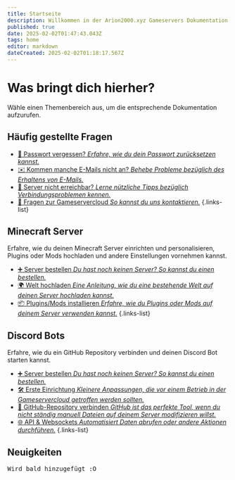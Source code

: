 ```yaml
---
title: Startseite
description: Willkommen in der Arion2000.xyz Gameservers Dokumentation!
published: true
date: 2025-02-02T01:47:43.043Z
tags: home
editor: markdown
dateCreated: 2025-02-02T01:18:17.567Z
---
```


# Was bringt dich hierher?

Wähle einen Themenbereich aus, um die entsprechende Dokumentation aufzurufen.

## Häufig gestellte Fragen

- [🔑 Passwort vergessen? *Erfahre, wie du dein Passwort zurücksetzen kannst.*](./faq/password)
- [✉️ Kommen manche E-Mails nicht an? *Behebe Probleme bezüglich des Erhaltens von E-Mails.*](./faq/email)
- [📡 Server nicht erreichbar? *Lerne nützliche Tipps bezüglich Verbindungsproblemen kennen.*](./faq/outages)
- [🤔 Fragen zur Gameservercloud *So kannst du uns kontaktieren.*](./faq/contact)
{.links-list}

## Minecraft Server

Erfahre, wie du deinen Minecraft Server einrichten und personalisieren, Plugins oder Mods hochladen und andere Einstellungen vornehmen kannst.

- [➕ Server bestellen *Du hast noch keinen Server? So kannst du einen bestellen.*](./minecraft/server-bestellen)
- [🌍 Welt hochladen *Eine Anleitung, wie du eine bestehende Welt auf deinen Server hochladen kannst.*](./minecraft/welt-hochladen)
- [📦 Plugins/Mods installieren *Erfahre, wie du Plugins oder Mods auf deinem Server verwenden kannst.*](./minecraft/plugins-mods-installieren)
{.links-list}

## Discord Bots

Erfahre, wie du ein GitHub Repository verbinden und deinen Discord Bot starten kannst.

- [➕ Server bestellen *Du hast noch keinen Server? So kannst du einen bestellen.*](./discord/server-bestellen)
- [🛠️ Erste Einrichtung *Kleinere Anpassungen, die vor einem Betrieb in der Gameservercloud getroffen werden sollten.*](./discord/erste-schritte)
- [🐙 GitHub-Repository verbinden *GitHub ist das perfekte Tool, wenn du nicht ständig manuell Dateien auf deinem Server modifizieren willst.*](./discord/github-verbinden)
- [🌐 API & Websockets *Automatisiert Daten abrufen oder andere Aktionen durchführen.*](./discord/api-websockets)
{.links-list}

## Neuigkeiten

<kbd>Wird bald hinzugefügt :O</kbd>
